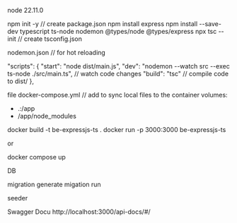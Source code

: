 node 22.11.0

npm init -y // create package.json
npm install express
npm install --save-dev typescript ts-node nodemon @types/node @types/express
npx tsc --init // create tsconfig.json

nodemon.json // for hot reloading

"scripts": {
    "start": "node dist/main.js",
    "dev": "nodemon --watch src --exec ts-node ./src/main.ts", // watch code changes
    "build": "tsc" // compile code to dist/
},


file docker-compose.yml
// add to sync local files to the container
volumes:
  - .:/app
  - /app/node_modules



docker build -t be-expressjs-ts .
docker run -p 3000:3000 be-expressjs-ts

or 

docker compose up




DB

migration generate
migation run

seeder


Swagger Docu
http://localhost:3000/api-docs/#/